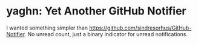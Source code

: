 # yaghn: Yet Another GitHub Notifier

I wanted something simpler than https://github.com/sindresorhus/GitHub-Notifier.
No unread count, just a binary indicator for unread notifications.
